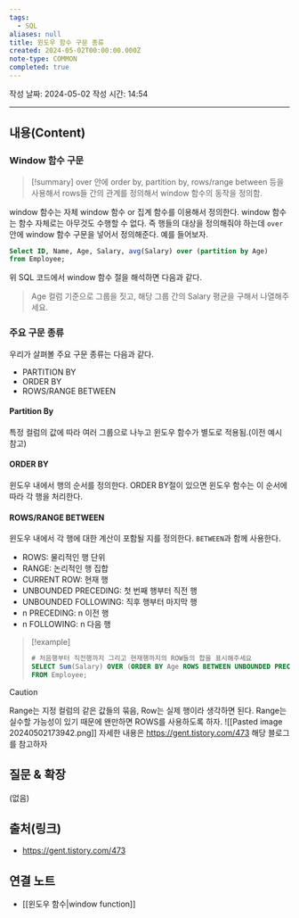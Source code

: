 ```yaml
---
tags:
  - SQL
aliases: null
title: 윈도우 함수 구문 종류
created: 2024-05-02T00:00:00.000Z
note-type: COMMON
completed: true
---
```

작성 날짜: 2024-05-02
작성 시간: 14:54


----
## 내용(Content)

### Window 함수 구문

>[!summary]
>over 안에 order by, partition by, rows/range between 등을 사용해서 rows들 간의 관계를  정의해서 window 함수의 동작을 정의함.

window 함수는 자체 window 함수 or 집계 함수를 이용해서 정의한다. window 함수는 함수 자체로는 아무것도 수행할 수 없다. 즉 행들의 대상을 정의해줘야 하는데 `over` 안에 window 함수 구문을 넣어서 정의해준다. 예를 들어보자.

```SQL
Select ID, Name, Age, Salary, avg(Salary) over (partition by Age)
from Employee;
```

위 SQL 코드에서 window 함수 절을 해석하면 다음과 같다.

> Age 컬럼 기준으로 그룹을 짓고, 해당 그룹 간의 Salary 평균을 구해서 나열해주세요.

### 주요 구문 종류

우리가 살펴볼 주요 구문 종류는 다음과 같다.

- PARTITION BY
- ORDER BY
- ROWS/RANGE BETWEEN

#### Partition By

특정 컬럼의 값에 따라 여러 그룹으로 나누고 윈도우 함수가 별도로 적용됨.(이전 예시 참고)

#### ORDER BY

윈도우 내에서 행의 순서를 정의한다. ORDER BY절이 있으면 윈도우 함수는 이 순서에 따라 각 행을 처리한다.


#### ROWS/RANGE BETWEEN

윈도우 내에서 각 행에 대한 계산이 포함될 지를 정의한다. `BETWEEN`과 함께 사용한다.

- ROWS: 물리적인 행 단위
- RANGE: 논리적인 행 집합
- CURRENT ROW: 현재 행
- UNBOUNDED PRECEDING: 첫 번째 행부터 직전 행
- UNBOUNDED FOLLOWING: 직후 행부터 마지막 행
- n PRECEDING: n 이전 행
- n FOLLOWING: n 다음 행

>[!example]
>```SQL
># 처음행부터 직전행까지 그리고 현재행까지의 ROW들의 합을 표시해주세요
>SELECT Sum(Salary) OVER (ORDER BY Age ROWS BETWEEN UNBOUNDED PRECEDING AND CURRENT ROW)
>FROM Employee;
>```

>[!caution]
>Range는 지정 컬럼의 같은 값들의 묶음, Row는 실제 행이라 생각하면 된다. Range는 실수할 가능성이 있기 때문에 왠만하면 ROWS를 사용하도록 하자.
>![[Pasted image 20240502173942.png]]
>자세한 내용은 https://gent.tistory.com/473 해당 블로그를 참고하자



## 질문 & 확장

(없음)

## 출처(링크)

- https://gent.tistory.com/473

## 연결 노트

- [[윈도우 함수|window function]]









